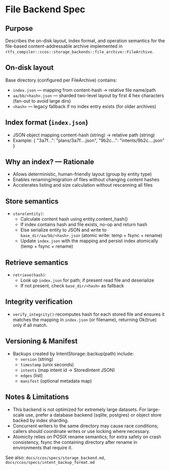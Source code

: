 File Backend Spec
==================

Purpose
-------
Describes the on-disk layout, index format, and operation semantics for the file-based content-addressable archive implemented in `rtfs_compiler::ccos::storage_backends::file_archive::FileArchive`.

On-disk layout
--------------
Base directory (configured per FileArchive) contains:
- `index.json` — mapping from content-hash -> relative file name/path
- `aa/bb/<hash>.json` — sharded two-level layout by first 4 hex characters (fan-out to avoid large dirs)
- `<hash>` — legacy fallback if no index entry exists (for older archives)

Index format (`index.json`)
---------------------------
- JSON object mapping content-hash (string) -> relative path (string)
- Example:
  {
    "3a7f...": "plans/3a7f....json",
    "9b2c...": "intents/9b2c....json"
  }

Why an index? — Rationale
-------------------------
- Allows deterministic, human-friendly layout (group by entity type)
- Enables renaming/migration of files without changing content hashes
- Accelerates listing and size calculation without rescanning all files

Store semantics
---------------
- `store(entity)`:
  - Calculate content hash using entity.content_hash()
  - If index contains hash and file exists, no-op and return hash
  - Else serialize entity to JSON and write to `base_dir/aa/bb/<hash>.json` (atomic write: temp + fsync + rename)
  - Update `index.json` with the mapping and persist index atomically (temp + fsync + rename)

Retrieve semantics
------------------
- `retrieve(hash)`:
  - Look up `index.json` for path; if present read file and deserialize
  - If not present, check `base_dir/<hash>` as fallback

Integrity verification
----------------------
- `verify_integrity()` recomputes hash for each stored file and ensures it matches the mapping in `index.json` (or filename), returning Ok(true) only if all match.

Versioning & Manifest
---------------------
- Backups created by IntentStorage::backup(path) include:
  - `version` (string)
  - `timestamp` (unix seconds)
  - `intents` (map intent id -> StoredIntent JSON)
  - `edges` (list)
  - `manifest` (optional metadata map)

Notes & Limitations
-------------------
- This backend is not optimized for extremely large datasets. For large-scale use, prefer a database backend (sqlite, postgres) or object store backed by index sharding.
- Concurrent writers to the same directory may cause race conditions; callers should coordinate writes or use locking where necessary.
- Atomicity relies on POSIX rename semantics; for extra safety on crash consistency, fsync the containing directory after rename in environments that require it.

See also: `docs/ccos/specs/storage_backend.md`, `docs/ccos/specs/intent_backup_format.md`
